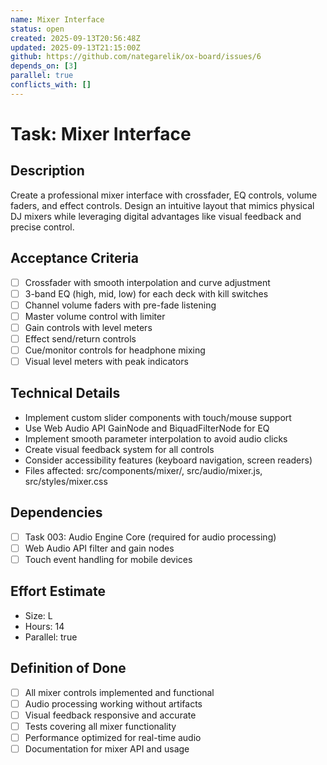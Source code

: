 ```yaml
---
name: Mixer Interface
status: open
created: 2025-09-13T20:56:48Z
updated: 2025-09-13T21:15:00Z
github: https://github.com/nategarelik/ox-board/issues/6
depends_on: [3]
parallel: true
conflicts_with: []
---
```


# Task: Mixer Interface

## Description
Create a professional mixer interface with crossfader, EQ controls, volume faders, and effect controls. Design an intuitive layout that mimics physical DJ mixers while leveraging digital advantages like visual feedback and precise control.

## Acceptance Criteria
- [ ] Crossfader with smooth interpolation and curve adjustment
- [ ] 3-band EQ (high, mid, low) for each deck with kill switches
- [ ] Channel volume faders with pre-fade listening
- [ ] Master volume control with limiter
- [ ] Gain controls with level meters
- [ ] Effect send/return controls
- [ ] Cue/monitor controls for headphone mixing
- [ ] Visual level meters with peak indicators

## Technical Details
- Implement custom slider components with touch/mouse support
- Use Web Audio API GainNode and BiquadFilterNode for EQ
- Implement smooth parameter interpolation to avoid audio clicks
- Create visual feedback system for all controls
- Consider accessibility features (keyboard navigation, screen readers)
- Files affected: src/components/mixer/, src/audio/mixer.js, src/styles/mixer.css

## Dependencies
- [ ] Task 003: Audio Engine Core (required for audio processing)
- [ ] Web Audio API filter and gain nodes
- [ ] Touch event handling for mobile devices

## Effort Estimate
- Size: L
- Hours: 14
- Parallel: true

## Definition of Done
- [ ] All mixer controls implemented and functional
- [ ] Audio processing working without artifacts
- [ ] Visual feedback responsive and accurate
- [ ] Tests covering all mixer functionality
- [ ] Performance optimized for real-time audio
- [ ] Documentation for mixer API and usage